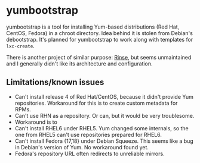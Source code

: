 yumbootstrap
============

yumbootstrap is a tool for installing Yum-based distributions (Red Hat,
CentOS, Fedora) in a chroot directory. Idea behind it is stolen from Debian's
debootstrap. It's planned for yumbootstrap to work along with templates for
`lxc-create`.

There is another project of similar purpose:
[Rinse](http://www.steve.org.uk/Software/rinse/), but seems unmaintained and
I generally didn't like its architecture and configuration.

Limitations/known issues
------------------------

  * Can't install release 4 of Red Hat/CentOS, because it didn't provide Yum
    repositories. Workaround for this is to create custom metadata for RPMs.
  * Can't use RHN as a repository. Or can, but it would be very troublesome.
  * Workaround is to 
  * Can't install RHEL6 under RHEL5. Yum changed some internals, so the one
    from RHEL5 can't use repositories prepared for RHEL6.
  * Can't install Fedora {17,18} under Debian Squeeze. This seems like a bug
    in Debian's version of Yum. No workaround found yet.
  * Fedora's repository URL often redirects to unreliable mirrors.
